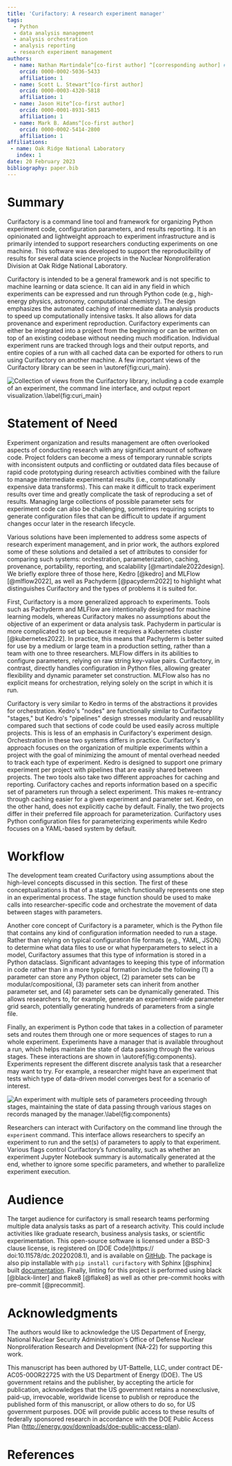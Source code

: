 ```yaml
---
title: 'Curifactory: A research experiment manager'
tags:
  - Python
  - data analysis management
  - analysis orchestration
  - analysis reporting
  - research experiment management
authors:
  - name: Nathan Martindale^[co-first author] ^[corresponding author] # note this makes a footnote saying 'co-first author'
    orcid: 0000-0002-5036-5433
    affiliation: 1
  - name: Scott L. Stewart^[co-first author]
    orcid: 0000-0003-4320-5818
    affiliation: 1
  - name: Jason Hite^[co-first author]
    orcid: 0000-0001-8931-5815
    affiliation: 1
  - name: Mark B. Adams^[co-first author]
    orcid: 0000-0002-5414-2800
    affiliation: 1
affiliations:
 - name: Oak Ridge National Laboratory
   index: 1
date: 20 February 2023
bibliography: paper.bib
---
```


# Summary

Curifactory is a command line tool and framework for organizing Python experiment code, configuration parameters, and results reporting. It is an opinionated and lightweight approach to experiment infrastructure and is primarily intended to support researchers conducting experiments on one machine. This software was developed to support the reproducibility of results for several data science projects in the Nuclear Nonproliferation Division at Oak Ridge National Laboratory.

Curifactory is intended to be a general framework and is not specific to machine learning or data science. It can aid in any field in which experiments can be expressed and run through Python code (e.g., high-energy physics, astronomy, computational chemistry). The design emphasizes the automated caching of intermediate data analysis products to speed up computationally intensive tasks. It also allows for data provenance and experiment reproduction. Curifactory experiments can either be integrated into a project from the beginning or can be written on top of an existing codebase without needing much modification. Individual experiment runs are tracked through logs and their output reports, and entire copies of a run with all cached data can be exported for others to run using Curifactory on another machine. A few important views of the Curifactory library can be seen in \autoref{fig:curi_main}.

![Collection of views from the Curifactory library, including a code example of an experiment, the command line interface, and output report visualization.\label{fig:curi_main}](curi_main.png)


# Statement of Need

Experiment organization and results management are often overlooked aspects of conducting research with any significant amount of software code. Project folders can become a mess of temporary runnable scripts with inconsistent outputs and conflicting or outdated data files because of rapid code prototyping during research activities combined with the failure to manage intermediate experimental results (i.e., computationally expensive data transforms). This can make it difficult to track experiment results over time and greatly complicate the task of reproducing a set of results. Managing large collections of possible parameter sets for experiment code can also be challenging, sometimes requiring scripts to generate configuration files that can be difficult to update if argument changes occur later in the research lifecycle.


Various solutions have been implemented to address some aspects of research experiment management, and in prior work, the authors explored some of these solutions and detailed a set of attributes to consider for comparing such systems: orchestration, parameterization, caching, provenance, portability, reporting, and scalability [@martindale2022design]. We briefly explore three of those here, Kedro [@kedro] and MLFlow [@mlflow2022], as well as Pachyderm [@pacyderm2022] to highlight what distinguishes Curifactory and the types of problems it is suited for.


First, Curifactory is a more generalized approach to experiments. Tools such as Pachyderm and MLFlow are intentionally designed for machine learning models, whereas Curifactory makes no assumptions about the objective of an experiment or data analysis task. Pachyderm in particular is more complicated to set up
because it requires a Kubernetes cluster [@kubernetes2022]. In practice, this means that Pachyderm is better suited for use by a medium or large team in a production setting, rather than a team with one to three researchers. MLFlow differs in its abilities to configure parameters, relying on raw string key-value pairs. Curifactory, in contrast, directly handles configuration in Python files, allowing greater flexibility and dynamic parameter set construction. MLFlow also has no explicit means for orchestration, relying solely on the script in which it is run.


Curifactory is very similar to Kedro in terms of the abstractions it provides for orchestration. Kedro's "nodes" are functionally similar to Curifactory "stages," but Kedro's "pipelines" design stresses modularity and reusablility compared such that sections of code could be used easily across multiple projects. This is less of an emphasis in Curifactory's experiment design. Orchestration in these two systems differs in practice. Curifactory's approach focuses on the organization of multiple experiments within a project with the goal of minimizing the amount of mental overhead needed to track each type of experiment. Kedro is designed to support one primary experiment per project with pipelines that are easily shared between projects. The two tools also take two different approaches for caching and reporting. Curifactory caches and reports information based on a specific set of parameters run through a select experiment. This makes re-entrancy through caching easier for a given experiment and parameter set. Kedro, on the other hand, does not explicitly cache by default. Finally, the two projects differ in their preferred file approach for parameterization. Curifactory uses Python configuration files for parameterizing experiments while Kedro focuses on a YAML-based system by default.


# Workflow

The development team created Curifactory using assumptions about the high-level concepts discussed in this section. The first of these conceptualizations is that of a stage, which functionally represents one step in an experimental process. The stage function should be used to make calls into researcher-specific code and orchestrate the movement of data between stages with parameters.

Another core concept of Curifactory is a parameter, which is the Python file that contains any kind of configuration information needed to run a stage. Rather than relying on typical configuration file formats (e.g., YAML, JSON) to determine what data files to use or what hyperparameters to select in a model, Curifactory assumes that this type of information is stored in a Python dataclass. Significant advantages to keeping this type of information in code rather than in a more typical formation include the following (1) a parameter can store any Python object, (2) parameter sets can be modular/compositional, (3) parameter sets can inherit from another parameter set, and (4) parameter sets can be dynamically generated. This allows researchers to, for example, generate an experiment-wide parameter grid search, potentially generating hundreds of parameters from a single file.

Finally, an experiment is Python code that takes in a collection of parameter sets and routes them through one or more sequences of stages to run a whole experiment. Experiments have a manager that is available throughout a run, which helps maintain the state of data passing through the various stages. These interactions are shown in \autoref{fig:components}. Experiments represent the different discrete analysis task that a researcher may want to try. For example, a researcher might have an experiment that tests which type of data-driven model converges best for a scenario of interest.


![An experiment with multiple sets of parameters proceeding through stages, maintaining the state of data passing through various stages on records managed by the manager.\label{fig:components}](components_stages_in_context.png)


Researchers can interact with Curifactory on the command line through the ``experiment`` command. This interface allows researchers to specify an experiment to run and the set(s) of parameters to apply to that experiment. Various flags control Curifactory’s functionality, such as whether an experiment Jupyter Notebook summary is automatically generated at the end, whether to ignore some specific parameters, and whether to parallelize experiment execution.

# Audience

The target audience for curifactory is small research teams performing multiple data analysis tasks as part of a research activity. This could include activities like graduate research, business analysis tasks, or scientific experimentation. This open-source software is licensed under a BSD-3 clause license, is registered on [DOE Code](https:// doi:10.11578/dc.20220208.1), and is available on [GitHub](https://github.com/ORNL/curifactory). The package is also pip installable with ``pip install curifactory`` with Sphinx [@sphinx] built [documentation](https://ornl.github.io/curifactory/latest/index.html). Finally, linting for this project is performed using black [@black-linter] and flake8 [@flake8] as well as other pre-commit hooks with pre-commit [@precommit].

# Acknowledgments

The authors would like to acknowledge the US Department of Energy, National Nuclear Security Administration's Office of Defense Nuclear Nonproliferation Research and Development (NA-22) for supporting this work.

This manuscript has been authored by UT-Battelle, LLC, under contract DE-AC05-00OR22725 with the US Department of Energy (DOE). The US government retains and the publisher, by accepting the article for publication, acknowledges that the US government retains a nonexclusive, paid-up, irrevocable, worldwide license to publish or reproduce the published form of this manuscript, or allow others to do so, for US government purposes. DOE will provide public access to these results of federally sponsored research in accordance with the DOE Public Access Plan (http://energy.gov/downloads/doe-public-access-plan).

# References
